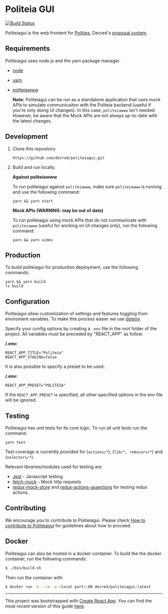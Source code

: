 # Politeia GUI

[![Build Status](https://travis-ci.org/decred/politeiagui.svg?branch=master)](https://travis-ci.org/decred/politeiagui)

Politeiagui is the web frontent for [Politiea](https://github.com/decred/politeia), Decred's [proposal system](https://proposals.decred.org/). 


## Requirements

Politeiagui uses node.js and the yarn package manager. 

- [node](https://nodejs.org/en/download/)
- [yarn](https://yarnpkg.com/en/)
- [politeiawww](https://github.com/decred/politeia)

    **Note:**  Politeiagui can be run as a standalone application that uses mock APIs to simulate communicaiton with the Politeia backend (useful if you're only doing UI changes). In this case, `politeiawww` isn't needed. However, be aware that the Mock APIs are not always up-to-date with the latest changes. 



## Development


1. Clone this repository

    `https://github.com/decred/politeiagui.git`
    

1. Build and run locally.

    **Against politeiawww**
    
    To run politeiagui against `politeiawww`, make sure `politeiawww` is running and use the following command:
    
    `yarn && yarn start`

    **Mock APIs (WARNING: may be out of date)**

    To run politeiagui using mock APIs that do not communicate with `politeiawww` (useful for working on UI changes only), run the following command:
    
    `yarn && yarn uidev`
    

    

## Production

To build politeiagui for production deployment, use the following commands:

    yarn && yarn build
    ls build

## Configuration

Politeiagui allow customization of settings and features toggling from enviroment variables. 
To make this process easier we use [dotenv](https://github.com/motdotla/dotenv). 

Specify your config options by creating a `.env` file in the root folder of the project. All 
variables must be preceded by "REACT_APP" as follow:

**/.env:**

```dosini
REACT_APP_TITLE="Politeia"
REACT_APP_STAGING=false
```

It is also possible to specify a preset to be used:

**/.env:**

```dosini
REACT_APP_PRESET="POLITEIA"
```

If the `REACT_APP_PRESET` is specified, all other specified options in the env
file will be ignored.


## Testing 

Politeiagui has unit tests for its core logic. To run all unit tests run the command:

    yarn test


Test coverage is currently provided for (`actions/*`), (`lib/*, reducers/*`) and (`selectors/*`).


Relevant libraries/modules used for testing are:

 - [Jest](https://facebook.github.io/jest/docs/en/getting-started.html) - Javascript testing
 - [fetch-mock](http://www.wheresrhys.co.uk/fetch-mock/api) - Mock http requests
 - [redux-mock-store](https://github.com/dmitry-zaets/redux-mock-store) and [redux-actions-assertions](https://github.com/redux-things/redux-actions-assertions) for testing redux actions.


## Contributing 

We encourage you to contribute to Politeiagui. Please check [How to contribute to Politeiagui](../CONTRIBUTING.md) for guidelines about how to proceed.

## Docker

Politeiagui can also be hosted in a docker container. To build the the docker container, run the following commands:

```bash
$ ./bin/build.sh
```

Then run the container with:

```bash
$ docker run -d --rm -p <local port>:80 decred/politeiagui:latest
```

---

This project was bootstrapped with [Create React App](https://github.com/facebookincubator/create-react-app).
You can find the most recent version of this guide [here](https://github.com/facebookincubator/create-react-app/blob/master/packages/react-scripts/template/README.md).
